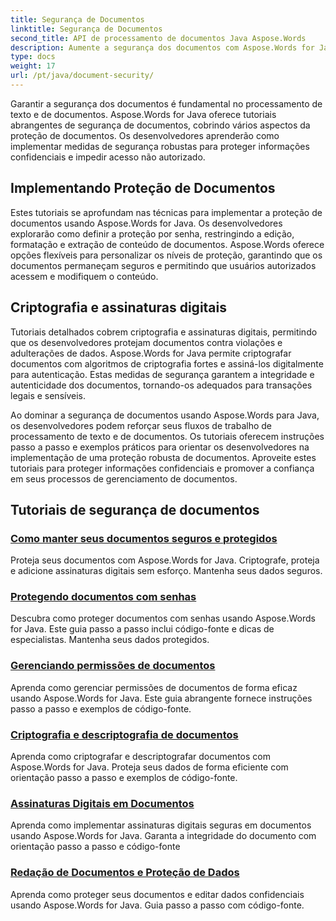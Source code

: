 ```yaml
---
title: Segurança de Documentos
linktitle: Segurança de Documentos
second_title: API de processamento de documentos Java Aspose.Words
description: Aumente a segurança dos documentos com Aspose.Words for Java! Implemente proteção, criptografia e assinaturas digitais para proteção robusta de dados.
type: docs
weight: 17
url: /pt/java/document-security/
---
```


Garantir a segurança dos documentos é fundamental no processamento de texto e de documentos. Aspose.Words for Java oferece tutoriais abrangentes de segurança de documentos, cobrindo vários aspectos da proteção de documentos. Os desenvolvedores aprenderão como implementar medidas de segurança robustas para proteger informações confidenciais e impedir acesso não autorizado.

## Implementando Proteção de Documentos

Estes tutoriais se aprofundam nas técnicas para implementar a proteção de documentos usando Aspose.Words for Java. Os desenvolvedores explorarão como definir a proteção por senha, restringindo a edição, formatação e extração de conteúdo de documentos. Aspose.Words oferece opções flexíveis para personalizar os níveis de proteção, garantindo que os documentos permaneçam seguros e permitindo que usuários autorizados acessem e modifiquem o conteúdo.

## Criptografia e assinaturas digitais

Tutoriais detalhados cobrem criptografia e assinaturas digitais, permitindo que os desenvolvedores protejam documentos contra violações e adulterações de dados. Aspose.Words for Java permite criptografar documentos com algoritmos de criptografia fortes e assiná-los digitalmente para autenticação. Estas medidas de segurança garantem a integridade e autenticidade dos documentos, tornando-os adequados para transações legais e sensíveis.

Ao dominar a segurança de documentos usando Aspose.Words para Java, os desenvolvedores podem reforçar seus fluxos de trabalho de processamento de texto e de documentos. Os tutoriais oferecem instruções passo a passo e exemplos práticos para orientar os desenvolvedores na implementação de uma proteção robusta de documentos. Aproveite estes tutoriais para proteger informações confidenciais e promover a confiança em seus processos de gerenciamento de documentos.

## Tutoriais de segurança de documentos
### [Como manter seus documentos seguros e protegidos](./keep-documents-safe-secure/)
Proteja seus documentos com Aspose.Words for Java. Criptografe, proteja e adicione assinaturas digitais sem esforço. Mantenha seus dados seguros.
### [Protegendo documentos com senhas](./securing-documents-passwords/)
Descubra como proteger documentos com senhas usando Aspose.Words for Java. Este guia passo a passo inclui código-fonte e dicas de especialistas. Mantenha seus dados protegidos.
### [Gerenciando permissões de documentos](./managing-document-permissions/)
Aprenda como gerenciar permissões de documentos de forma eficaz usando Aspose.Words for Java. Este guia abrangente fornece instruções passo a passo e exemplos de código-fonte.
### [Criptografia e descriptografia de documentos](./document-encryption-decryption/)
Aprenda como criptografar e descriptografar documentos com Aspose.Words for Java. Proteja seus dados de forma eficiente com orientação passo a passo e exemplos de código-fonte.
### [Assinaturas Digitais em Documentos](./digital-signatures-in-documents/)
Aprenda como implementar assinaturas digitais seguras em documentos usando Aspose.Words for Java. Garanta a integridade do documento com orientação passo a passo e código-fonte
### [Redação de Documentos e Proteção de Dados](./document-redaction-data-protection/)
Aprenda como proteger seus documentos e editar dados confidenciais usando Aspose.Words for Java. Guia passo a passo com código-fonte.